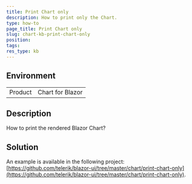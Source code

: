 ```yaml
---
title: Print Chart only
description: How to print only the Chart.
type: how-to
page_title: Print Chart only
slug: chart-kb-print-chart-only
position: 
tags: 
res_type: kb
---
```


## Environment

<table>
    <tbody>
        <tr>
            <td>Product</td>
            <td>Chart for Blazor</td>
        </tr>
    </tbody>
</table>


## Description

How to print the rendered Blazor Chart?


## Solution

An example is available in the following project: [https://github.com/telerik/blazor-ui/tree/master/chart/print-chart-only](https://github.com/telerik/blazor-ui/tree/master/chart/print-chart-only).